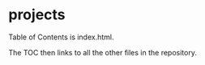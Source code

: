 # projects

Table of Contents is index.html.

The TOC then links to all the other files in the repository.
